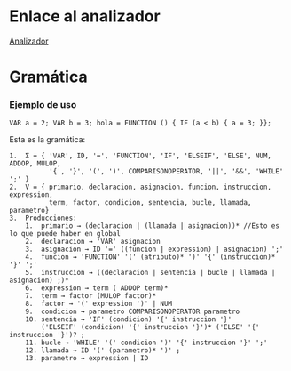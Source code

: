 # Enlace al analizador

[Analizador]()

# Gramática

### Ejemplo de uso

    VAR a = 2; VAR b = 3; hola = FUNCTION () { IF (a < b) { a = 3; }};

Esta es la gramática:

    1.  Σ = { 'VAR', ID, '=', 'FUNCTION', 'IF', 'ELSEIF', 'ELSE', NUM, ADDOP, MULOP, 
              '{', '}', '(', ')', COMPARISONOPERATOR, '||', '&&', 'WHILE' ';' }
    2.  V = { primario, declaracion, asignacion, funcion, instruccion, expression,
              term, factor, condicion, sentencia, bucle, llamada, parametro}
    3.  Producciones:
        1.  primario → (declaracion | (llamada | asignacion))* //Esto es lo que puede haber en global
        2.  declaracion → 'VAR' asignacion 
        3.  asignacion → ID '=' ((funcion | expression) | asignacion) ';'
        4.  funcion → 'FUNCTION' '(' (atributo)* ')' '{' (instruccion)* '}' ';'
        5.  instruccion → ((declaracion | sentencia | bucle | llamada | asignacion) ;)*
        6.  expression → term ( ADDOP term)* 
        7.  term → factor (MULOP factor)*
        8.  factor → '(' expression ')' | NUM
        9.  condicion → parametro COMPARISONOPERATOR parametro
        10. sentencia → 'IF' (condicion) '{' instruccion '}' 
            ('ELSEIF' (condicion) '{' instruccion '}')* ('ELSE' '{' instruccion '}')? ;
        11. bucle → 'WHILE' '(' condicion ')' '{' instruccion '}' ';'
        12. llamada → ID '(' (parametro)* ')' ;
        13. parametro → expression | ID